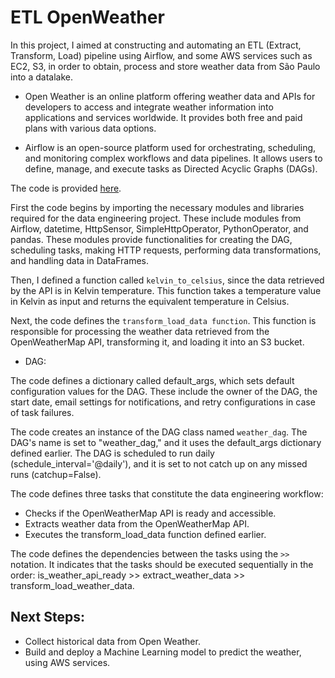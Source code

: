 # ETL OpenWeather

In this project, I aimed at constructing and automating an ETL (Extract, Transform, Load) pipeline using Airflow, and some AWS services such as EC2, S3, in order to obtain,
process and store weather data from São Paulo into a datalake.

* Open Weather is an online platform offering weather data and APIs for developers to access and integrate weather 
information into applications and services worldwide. It provides both free and paid plans with various data options. 

* Airflow is an open-source platform used for orchestrating, scheduling, and monitoring complex workflows and data pipelines. 
It allows users to define, manage, and execute tasks as Directed Acyclic Graphs (DAGs).

The code is provided [here](https://github.com/igorcruz91/igor_portfolio/blob/main/ETL%20OpenWeather/openwether_dag.py).

First the code begins by importing the necessary modules and libraries required for the data engineering project. 
These include modules from Airflow, datetime, HttpSensor, SimpleHttpOperator, PythonOperator, and pandas. These modules provide functionalities for 
creating the DAG, scheduling tasks, making HTTP requests, performing data transformations, and handling data in DataFrames.

Then, I defined a function called `kelvin_to_celsius`, since the data retrieved by the API is in Kelvin temperature. 
This function takes a temperature value in Kelvin as input and returns the equivalent temperature in Celsius.

Next, the code defines the `transform_load_data function`. This function is responsible for processing the weather 
data retrieved from the OpenWeatherMap API, transforming it, and loading it into an S3 bucket.

* DAG:

The code defines a dictionary called default_args, which sets default configuration values for the DAG. These include the owner of the DAG, the start date,
email settings for notifications, and retry configurations in case of task failures.

The code creates an instance of the DAG class named `weather_dag`. The DAG's name is set to "weather_dag," and it uses the default_args dictionary defined earlier. 
The DAG is scheduled to run daily (schedule_interval='@daily'), and it is set to not catch up on any missed runs (catchup=False).

The code defines three tasks that constitute the data engineering workflow:

- Checks if the OpenWeatherMap API is ready and accessible.
- Extracts weather data from the OpenWeatherMap API.
- Executes the transform_load_data function defined earlier.

The code defines the dependencies between the tasks using the `>>` notation.
It indicates that the tasks should be executed sequentially in the order: is_weather_api_ready >> extract_weather_data >> transform_load_weather_data.

## Next Steps:

- Collect historical data from Open Weather.
- Build and deploy a Machine Learning model to predict the weather, using AWS services.
  
